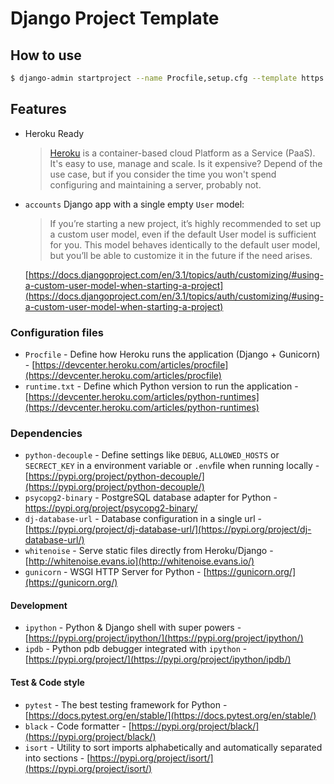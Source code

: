 # Django Project Template

## How to use

```bash
$ django-admin startproject --name Procfile,setup.cfg --template https://github.com/rougeth/django-template/archive/main.zip new_django_project .
```

## Features

- Heroku Ready
  > [Heroku](https://www.heroku.com/) is a container-based cloud Platform as a Service (PaaS). It's easy to use, manage and scale. Is it expensive? Depend of the use case, but if you consider the time you won't spend configuring and maintaining a server, probably not.
- `accounts` Django app with a single empty `User` model:

    > If you’re starting a new project, it’s highly recommended to set up a custom user model, even if the default User model is sufficient for you. This model behaves identically to the default user model, but you’ll be able to customize it in the future if the need arises.

    [https://docs.djangoproject.com/en/3.1/topics/auth/customizing/#using-a-custom-user-model-when-starting-a-project](https://docs.djangoproject.com/en/3.1/topics/auth/customizing/#using-a-custom-user-model-when-starting-a-project)

### Configuration files
- `Procfile` - Define how Heroku runs the application (Django + Gunicorn) - [https://devcenter.heroku.com/articles/procfile](https://devcenter.heroku.com/articles/procfile)
- `runtime.txt` - Define which Python version to run the application - [https://devcenter.heroku.com/articles/python-runtimes](https://devcenter.heroku.com/articles/python-runtimes)

### Dependencies

- `python-decouple` - Define settings like `DEBUG`, `ALLOWED_HOSTS` or `SECRECT_KEY` in a environment variable or `.env`file when running locally - [https://pypi.org/project/python-decouple/](https://pypi.org/project/python-decouple/)
- `psycopg2-binary` - PostgreSQL database adapter for Python - https://pypi.org/project/psycopg2-binary/
- `dj-database-url` - Database configuration in a single url - [https://pypi.org/project/dj-database-url/](https://pypi.org/project/dj-database-url/)
- `whitenoise` - Serve static files directly from Heroku/Django - [http://whitenoise.evans.io](http://whitenoise.evans.io/)
- `gunicorn` - WSGI HTTP Server for Python - [https://gunicorn.org/](https://gunicorn.org/)

#### Development

- `ipython` - Python & Django shell with super powers - [https://pypi.org/project/ipython/](https://pypi.org/project/ipython/)
- `ipdb` - Python pdb debugger integrated with `ipython` - [https://pypi.org/project/](https://pypi.org/project/ipython/ipdb/)

#### Test & Code style

- `pytest` - The best testing framework for Python - [https://docs.pytest.org/en/stable/](https://docs.pytest.org/en/stable/)
- `black` - Code formatter - [https://pypi.org/project/black/](https://pypi.org/project/black/)
- `isort` - Utility to sort imports alphabetically and automatically separated into sections - [https://pypi.org/project/isort/](https://pypi.org/project/isort/)
